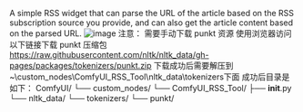 A simple RSS widget that can parse the URL of the article based on the RSS subscription source you provide, and can also get the article content based on the parsed URL.
![image](https://github.com/user-attachments/assets/d4d91202-0571-4dca-98b2-f8c9837095f9)
注意：
需要手动下载 punkt 资源
使用浏览器访问以下链接下载 punkt 压缩包
https://raw.githubusercontent.com/nltk/nltk_data/gh-pages/packages/tokenizers/punkt.zip 
下载成功后需要解压到~\custom_nodes\ComfyUI_RSS_Tool\nltk_data\tokenizers下面
成功后目录是如下：
ComfyUI/
└── custom_nodes/
    └── ComfyUI_RSS_Tool/
        ├── __init__.py
        └── nltk_data/
            └── tokenizers/
                └── punkt/
